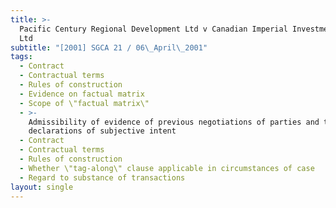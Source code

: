 ```yaml
---
title: >-
  Pacific Century Regional Development Ltd v Canadian Imperial Investment Pte
  Ltd
subtitle: "[2001] SGCA 21 / 06\_April\_2001"
tags:
  - Contract
  - Contractual terms
  - Rules of construction
  - Evidence on factual matrix
  - Scope of \"factual matrix\"
  - >-
    Admissibility of evidence of previous negotiations of parties and their
    declarations of subjective intent
  - Contract
  - Contractual terms
  - Rules of construction
  - Whether \"tag-along\" clause applicable in circumstances of case
  - Regard to substance of transactions
layout: single
---
```


